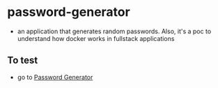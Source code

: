 # password-generator

- an application that generates random passwords. Also, it's a poc to understand how docker works in fullstack applications

## To test

- go to [Password Generator](http://ec2-3-88-7-227.compute-1.amazonaws.com/)
